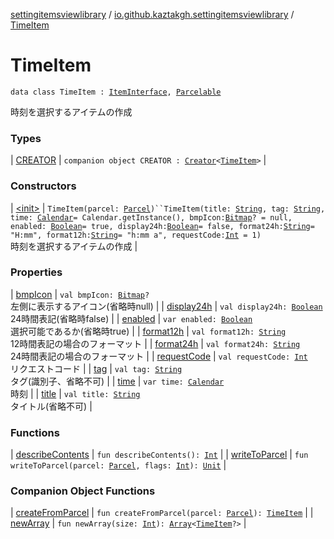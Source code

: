 [settingitemsviewlibrary](../../index.md) / [io.github.kaztakgh.settingitemsviewlibrary](../index.md) / [TimeItem](./index.md)

# TimeItem

`data class TimeItem : `[`ItemInterface`](../-item-interface/index.md)`, `[`Parcelable`](https://developer.android.com/reference/android/os/Parcelable.html)

時刻を選択するアイテムの作成

### Types

| [CREATOR](-c-r-e-a-t-o-r/index.md) | `companion object CREATOR : `[`Creator`](https://developer.android.com/reference/android/os/Parcelable/Creator.html)`<`[`TimeItem`](./index.md)`>` |

### Constructors

| [&lt;init&gt;](-init-.md) | `TimeItem(parcel: `[`Parcel`](https://developer.android.com/reference/android/os/Parcel.html)`)``TimeItem(title: `[`String`](https://kotlinlang.org/api/latest/jvm/stdlib/kotlin/-string/index.html)`, tag: `[`String`](https://kotlinlang.org/api/latest/jvm/stdlib/kotlin/-string/index.html)`, time: `[`Calendar`](https://developer.android.com/reference/java/util/Calendar.html)` = Calendar.getInstance(), bmpIcon: `[`Bitmap`](https://developer.android.com/reference/android/graphics/Bitmap.html)`? = null, enabled: `[`Boolean`](https://kotlinlang.org/api/latest/jvm/stdlib/kotlin/-boolean/index.html)` = true, display24h: `[`Boolean`](https://kotlinlang.org/api/latest/jvm/stdlib/kotlin/-boolean/index.html)` = false, format24h: `[`String`](https://kotlinlang.org/api/latest/jvm/stdlib/kotlin/-string/index.html)` = "H:mm", format12h: `[`String`](https://kotlinlang.org/api/latest/jvm/stdlib/kotlin/-string/index.html)` = "h:mm a", requestCode: `[`Int`](https://kotlinlang.org/api/latest/jvm/stdlib/kotlin/-int/index.html)` = 1)`<br>時刻を選択するアイテムの作成 |

### Properties

| [bmpIcon](bmp-icon.md) | `val bmpIcon: `[`Bitmap`](https://developer.android.com/reference/android/graphics/Bitmap.html)`?`<br>左側に表示するアイコン(省略時null) |
| [display24h](display24h.md) | `val display24h: `[`Boolean`](https://kotlinlang.org/api/latest/jvm/stdlib/kotlin/-boolean/index.html)<br>24時間表記(省略時false) |
| [enabled](enabled.md) | `var enabled: `[`Boolean`](https://kotlinlang.org/api/latest/jvm/stdlib/kotlin/-boolean/index.html)<br>選択可能であるか(省略時true) |
| [format12h](format12h.md) | `val format12h: `[`String`](https://kotlinlang.org/api/latest/jvm/stdlib/kotlin/-string/index.html)<br>12時間表記の場合のフォーマット |
| [format24h](format24h.md) | `val format24h: `[`String`](https://kotlinlang.org/api/latest/jvm/stdlib/kotlin/-string/index.html)<br>24時間表記の場合のフォーマット |
| [requestCode](request-code.md) | `val requestCode: `[`Int`](https://kotlinlang.org/api/latest/jvm/stdlib/kotlin/-int/index.html)<br>リクエストコード |
| [tag](tag.md) | `val tag: `[`String`](https://kotlinlang.org/api/latest/jvm/stdlib/kotlin/-string/index.html)<br>タグ(識別子、省略不可) |
| [time](time.md) | `var time: `[`Calendar`](https://developer.android.com/reference/java/util/Calendar.html)<br>時刻 |
| [title](title.md) | `val title: `[`String`](https://kotlinlang.org/api/latest/jvm/stdlib/kotlin/-string/index.html)<br>タイトル(省略不可) |

### Functions

| [describeContents](describe-contents.md) | `fun describeContents(): `[`Int`](https://kotlinlang.org/api/latest/jvm/stdlib/kotlin/-int/index.html) |
| [writeToParcel](write-to-parcel.md) | `fun writeToParcel(parcel: `[`Parcel`](https://developer.android.com/reference/android/os/Parcel.html)`, flags: `[`Int`](https://kotlinlang.org/api/latest/jvm/stdlib/kotlin/-int/index.html)`): `[`Unit`](https://kotlinlang.org/api/latest/jvm/stdlib/kotlin/-unit/index.html) |

### Companion Object Functions

| [createFromParcel](create-from-parcel.md) | `fun createFromParcel(parcel: `[`Parcel`](https://developer.android.com/reference/android/os/Parcel.html)`): `[`TimeItem`](./index.md) |
| [newArray](new-array.md) | `fun newArray(size: `[`Int`](https://kotlinlang.org/api/latest/jvm/stdlib/kotlin/-int/index.html)`): `[`Array`](https://kotlinlang.org/api/latest/jvm/stdlib/kotlin/-array/index.html)`<`[`TimeItem`](./index.md)`?>` |

